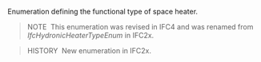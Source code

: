 Enumeration defining the functional type of space heater.

> NOTE&nbsp; This enumeration was revised in IFC4 and was renamed from _IfcHydronicHeaterTypeEnum_ in IFC2x.

> HISTORY&nbsp; New enumeration in IFC2x.
